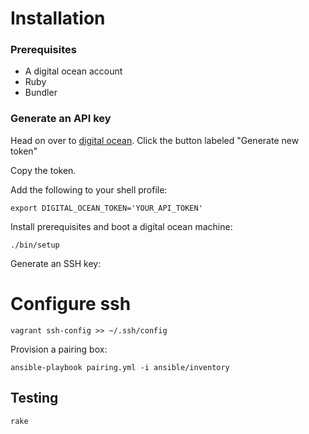 # Installation

### Prerequisites

- A digital ocean account
- Ruby
- Bundler

### Generate an API key
Head on over to [digital ocean](https://cloud.digitalocean.com/settings/applications). Click the button labeled "Generate new token"

Copy the token.

Add the following to your shell profile:
```
export DIGITAL_OCEAN_TOKEN='YOUR_API_TOKEN'
```

Install prerequisites and boot a digital ocean machine:
```
./bin/setup
```

Generate an SSH key:

# Configure ssh
```
vagrant ssh-config >> ~/.ssh/config
```

Provision a pairing box:
```
ansible-playbook pairing.yml -i ansible/inventory
```

## Testing
```
rake
```
